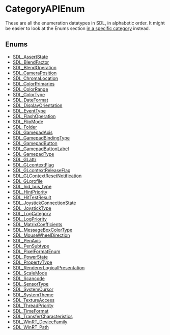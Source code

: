 # CategoryAPIEnum

These are all the enumeration datatypes in SDL, in alphabetic order. It
might be easier to look at the Enums section [in a specific category](APIByCategory) instead.

<!-- END CATEGORY DOCUMENTATION -->

## Enums

<!-- DO NOT HAND-EDIT CATEGORY LISTS, THEY ARE AUTOGENERATED AND WILL BE OVERWRITTEN, BASED ON TAGS IN INDIVIDUAL PAGE FOOTERS. EDIT THOSE INSTEAD. -->
<!-- BEGIN CATEGORY LIST: CategoryAPIEnum -->
- [SDL_AssertState](SDL_AssertState)
- [SDL_BlendFactor](SDL_BlendFactor)
- [SDL_BlendOperation](SDL_BlendOperation)
- [SDL_CameraPosition](SDL_CameraPosition)
- [SDL_ChromaLocation](SDL_ChromaLocation)
- [SDL_ColorPrimaries](SDL_ColorPrimaries)
- [SDL_ColorRange](SDL_ColorRange)
- [SDL_ColorType](SDL_ColorType)
- [SDL_DateFormat](SDL_DateFormat)
- [SDL_DisplayOrientation](SDL_DisplayOrientation)
- [SDL_EventType](SDL_EventType)
- [SDL_FlashOperation](SDL_FlashOperation)
- [SDL_FlipMode](SDL_FlipMode)
- [SDL_Folder](SDL_Folder)
- [SDL_GamepadAxis](SDL_GamepadAxis)
- [SDL_GamepadBindingType](SDL_GamepadBindingType)
- [SDL_GamepadButton](SDL_GamepadButton)
- [SDL_GamepadButtonLabel](SDL_GamepadButtonLabel)
- [SDL_GamepadType](SDL_GamepadType)
- [SDL_GLattr](SDL_GLattr)
- [SDL_GLcontextFlag](SDL_GLcontextFlag)
- [SDL_GLcontextReleaseFlag](SDL_GLcontextReleaseFlag)
- [SDL_GLContextResetNotification](SDL_GLContextResetNotification)
- [SDL_GLprofile](SDL_GLprofile)
- [SDL_hid_bus_type](SDL_hid_bus_type)
- [SDL_HintPriority](SDL_HintPriority)
- [SDL_HitTestResult](SDL_HitTestResult)
- [SDL_JoystickConnectionState](SDL_JoystickConnectionState)
- [SDL_JoystickType](SDL_JoystickType)
- [SDL_LogCategory](SDL_LogCategory)
- [SDL_LogPriority](SDL_LogPriority)
- [SDL_MatrixCoefficients](SDL_MatrixCoefficients)
- [SDL_MessageBoxColorType](SDL_MessageBoxColorType)
- [SDL_MouseWheelDirection](SDL_MouseWheelDirection)
- [SDL_PenAxis](SDL_PenAxis)
- [SDL_PenSubtype](SDL_PenSubtype)
- [SDL_PixelFormatEnum](SDL_PixelFormatEnum)
- [SDL_PowerState](SDL_PowerState)
- [SDL_PropertyType](SDL_PropertyType)
- [SDL_RendererLogicalPresentation](SDL_RendererLogicalPresentation)
- [SDL_ScaleMode](SDL_ScaleMode)
- [SDL_Scancode](SDL_Scancode)
- [SDL_SensorType](SDL_SensorType)
- [SDL_SystemCursor](SDL_SystemCursor)
- [SDL_SystemTheme](SDL_SystemTheme)
- [SDL_TextureAccess](SDL_TextureAccess)
- [SDL_ThreadPriority](SDL_ThreadPriority)
- [SDL_TimeFormat](SDL_TimeFormat)
- [SDL_TransferCharacteristics](SDL_TransferCharacteristics)
- [SDL_WinRT_DeviceFamily](SDL_WinRT_DeviceFamily)
- [SDL_WinRT_Path](SDL_WinRT_Path)
<!-- END CATEGORY LIST -->


